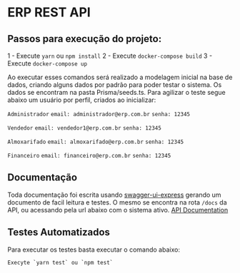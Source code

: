 # ERP REST API

## Passos para execução do projeto:

1 - Execute `yarn` ou `npm install`
2 - Execute `docker-compose build`
3 - Execute `docker-compose up`

Ao executar esses comandos será realizado a modelagem inicial na base de dados, criando alguns dados por padrão para poder testar o sistema. Os dados se encontram na pasta Prisma/seeds.ts. Para agilizar o teste segue abaixo um usuário por perfil, criados ao inicializar:

`Administrador`
  `email: administrador@erp.com.br`
  `senha: 12345`

`Vendedor`
  `email: vendedor1@erp.com.br`
  `senha: 12345`

`Almoxarifado`
  `email: almoxarifado@erp.com.br`
  `senha: 12345`

 `Financeiro`
  `email: financeiro@erp.com.br`
  `senha: 12345`

## Documentação

Toda documentação foi escrita usando [swagger-ui-express](https://github.com/scottie1984/swagger-ui-express) gerando um documento de facil leitura e testes. O mesmo se encontra na rota `/docs` da API, ou acessando pela url abaixo com o sistema ativo.
[API Documentation](http://localhost:3003/docs/)

## Testes Automatizados

Para executar os testes basta executar o comando abaixo:

    Execyte `yarn test` ou `npm test`
